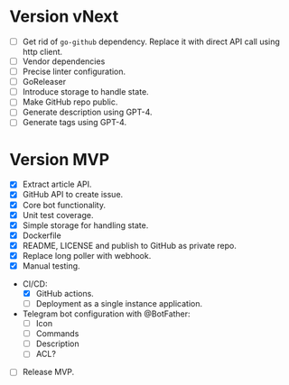 # Version vNext

- [ ] Get rid of `go-github` dependency. Replace it with direct API call using http client.
- [ ] Vendor dependencies
- [ ] Precise linter configuration.
- [ ] GoReleaser
- [ ] Introduce storage to handle state.
- [ ] Make GitHub repo public.
- [ ] Generate description using GPT-4.
- [ ] Generate tags using GPT-4.

# Version MVP

- [x] Extract article API.
- [x] GitHub API to create issue.
- [x] Core bot functionality.
- [x] Unit test coverage.
- [x] Simple storage for handling state.
- [x] Dockerfile
- [x] README, LICENSE and publish to GitHub as private repo.
- [x] Replace long poller with webhook.
- [x] Manual testing.
- CI/CD:
  - [x] GitHub actions.
  - [ ] Deployment as a single instance application.
- Telegram bot configuration with @BotFather:
  - [ ] Icon
  - [ ] Commands
  - [ ] Description
  - [ ] ACL?
- [ ] Release MVP.
